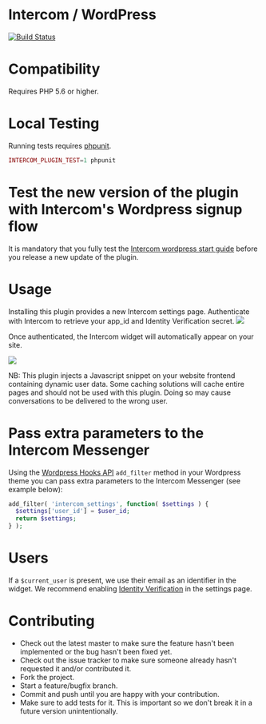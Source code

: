 # Intercom / WordPress

[![Build Status](https://travis-ci.org/intercom/intercom-wordpress.svg?branch=master)](https://travis-ci.org/intercom/intercom-wordpress)

# Compatibility

Requires PHP 5.6 or higher.

# Local Testing

Running tests requires [phpunit](https://phpunit.de/).

```php
INTERCOM_PLUGIN_TEST=1 phpunit
```

# Test the new version of the plugin with Intercom's Wordpress signup flow

It is mandatory that you fully test the [Intercom wordpress start guide](https://app.intercom.com/a/apps/_/platform/guide/setup_messenger/install_messenger) before you release a new update of the plugin.

# Usage

Installing this plugin provides a new Intercom settings page.
Authenticate with Intercom to retrieve your app_id and Identity Verification secret.
<img src="https://raw.githubusercontent.com/intercom/intercom-wordpress/master/screenshots/settings_not_auth.png"/>

Once authenticated, the Intercom widget will automatically appear on your site.

<img src="https://raw.githubusercontent.com/intercom/intercom-wordpress/master/screenshots/settings_auth.png"/>

NB: This plugin injects a Javascript snippet on your website frontend containing dynamic user data. Some caching solutions will cache entire pages and should not be used with this plugin. Doing so may cause conversations to be delivered to the wrong user.

# Pass extra parameters to the Intercom Messenger

Using the [Wordpress Hooks API](https://codex.wordpress.org/Plugin_API) `add_filter` method in your Wordpress theme you can pass extra parameters to the Intercom Messenger (see example below):

```php
add_filter( 'intercom_settings', function( $settings ) {
  $settings['user_id'] = $user_id;
  return $settings;
} );
```


# Users

If a `$current_user` is present, we use their email as an identifier in the widget.
We recommend enabling [Identity Verification](https://docs.intercom.com/configure-intercom-for-your-product-or-site/staying-secure/enable-identity-verification-on-your-web-product) in the settings page.

# Contributing

* Check out the latest master to make sure the feature hasn't been implemented or the bug hasn't been fixed yet.
* Check out the issue tracker to make sure someone already hasn't requested it and/or contributed it.
* Fork the project.
* Start a feature/bugfix branch.
* Commit and push until you are happy with your contribution.
* Make sure to add tests for it. This is important so we don't break it in a future version unintentionally.
